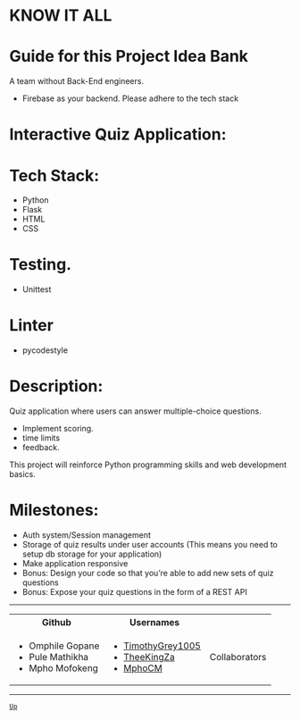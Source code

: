 # KNOW IT ALL
# Guide for this Project Idea Bank

A team without Back-End engineers.
* Firebase as your backend.
Please adhere to the tech stack

# Interactive Quiz Application:

# Tech Stack:
* Python
* Flask
* HTML
* CSS

# Testing.
* Unittest

# Linter
* pycodestyle

# Description:
Quiz application where users can answer multiple-choice questions.
* Implement scoring.
* time limits
* feedback.

This project will reinforce Python programming skills and web development basics.

# Milestones:
* Auth system/Session management
* Storage of quiz results under user accounts (This means you need to setup db storage for your application)
* Make application responsive
* Bonus: Design your code so that you’re able to add new sets of quiz questions
* Bonus: Expose your quiz questions in the form of a REST API

---
<table>
  <th>Github</th> <th>Usernames</th>
  
  <tr>
    <td>
  <ul>
    <li>Omphile Gopane</li> 
    <li>Pule Mathikha</li>
    <li>Mpho Mofokeng</li>
  </ul>
    </td>
    <td>
      <ul>
        <li><a href="https://github.com/TimothyGrey1005">TimothyGrey1005</a></li>
        <li><a href="https://github.com/TheeKingZa">TheeKingZa</a></li>
        <li><a href="https://github.com/MphoCM">MphoCM</a></li>
      </ul>
    </td>
    <td>Collaborators</td>
  </tr>

</table>

---

[`Up`](#know-it-all)
